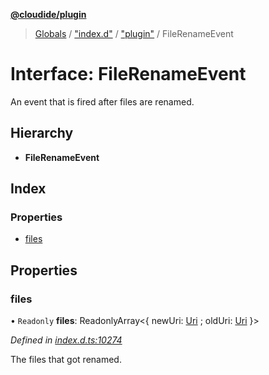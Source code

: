 **[@cloudide/plugin](../README.md)**

> [Globals](../README.md) / ["index.d"](../modules/_index_d_.md) / ["plugin"](../modules/_index_d_._plugin_.md) / FileRenameEvent

# Interface: FileRenameEvent

An event that is fired after files are renamed.

## Hierarchy

* **FileRenameEvent**

## Index

### Properties

* [files](_index_d_._plugin_.filerenameevent.md#files)

## Properties

### files

• `Readonly` **files**: ReadonlyArray\<{ newUri: [Uri](../classes/_index_d_._plugin_.uri.md) ; oldUri: [Uri](../classes/_index_d_._plugin_.uri.md)  }>

*Defined in [index.d.ts:10274](https://github.com/shuyaqian/cloudide-plugin-api/blob/6d83fa1/index.d.ts#L10274)*

The files that got renamed.
